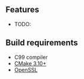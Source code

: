 ## Features
* TODO:

## Build requirements
* C99 compiler
* [CMake 3.10+](https://cmake.org/)
* [OpenSSL](https://openssl.org/)
